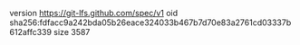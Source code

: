 version https://git-lfs.github.com/spec/v1
oid sha256:fdfacc9a242bda05b26eace324033b467b7d70e83a2761cd03337b612affc339
size 3587
